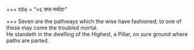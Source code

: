 +++
title = "०६ सप्त मर्यादाः"

+++
Seven are the pathways which the wise have fashioned; to one of these may come the troubled mortal.  
     He standeth in the dwelling of the Highest, a Pillar, on sure ground where paths are parted.